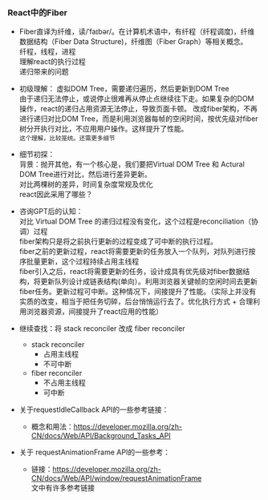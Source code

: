 ### React中的Fiber
- Fiber直译为纤维，读/ˈfaɪbər/。在计算机术语中，有纤程（纤程调度)，纤维数据结构（Fiber Data Structure)，纤维图（Fiber Graph）等相关概念。  
纤程，线程，进程  
理解react的执行过程  
递归带来的问题  
- 初级理解：
虚拟DOM Tree，需要递归遍历，然后更新到DOM Tree  
由于递归无法停止，或说停止很难再从停止点继续往下走。如果复杂的DOM操作，react的递归占用资源无法停止，导致页面卡顿。
改成fiber架构，不再进行递归对比DOM Tree，而是利用浏览器每帧的空闲时间，按优先级对fiber树分开执行对比，不应用用户操作。这样提升了性能。  
`这个理解，比较笼统。还需更多细节`

- 细节初探：  
背景：抛开其他，有一个核心是，我们要把Virtual DOM Tree 和 Actural DOM Tree进行对比，然后进行差异更新。  
对比两棵树的差异，时间复杂度常规及优化  
react因此采用了哪些？  

- 咨询GPT后的认知：  
对比 Virtual DOM Tree 的递归过程没有变化，这个过程是reconciliation（协调）过程  
fiber架构只是将之前执行更新的过程变成了可中断的执行过程。  
fiber之前的更新过程，react将需要更新的任务放入一个队列，对队列进行按序批量更新，这个过程持续占用主线程  
fiber引入之后，react将需要更新的任务，设计成具有优先级对fiber数据结构，将更新队列设计成链表结构(单向）。利用浏览器关键帧的空闲时间去更新fiber任务。更新过程可中断。这种情况下，间接提升了性能。（实际上并没有实质的改变，相当于把任务切碎，后台悄悄运行去了。优化执行方式 + 合理利用浏览器资源，间接提升了react应用的性能）  

- 继续查找：将 stack reconciler 改成 fiber reconciler
    - stack reconciler
        - 占用主线程
        - 不可中断
    - fiber reconciler
        - 不占用主线程
        - 可中断

    
- 关于requestIdleCallback API的一些参考链接：  
    - 概念和用法：https://developer.mozilla.org/zh-CN/docs/Web/API/Background_Tasks_API
- 关于 requestAnimationFrame API的一些参考：  
    - 链接：https://developer.mozilla.org/zh-CN/docs/Web/API/window/requestAnimationFrame  
    文中有许多参考链接